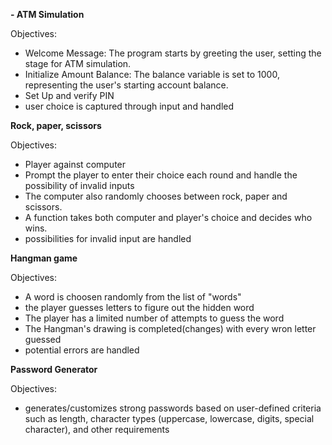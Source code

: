 **- ATM Simulation**

Objectives: 
- Welcome Message: The program starts by greeting the user, setting the stage for ATM simulation.
- Initialize Amount Balance: The balance variable is set to 1000, representing the user's starting account balance.
- Set Up and verify PIN
- user choice is captured through input and handled



**Rock, paper, scissors**

Objectives:
- Player against computer
- Prompt the player to enter their choice each round and handle the possibility of invalid inputs
- The computer also randomly chooses between rock, paper and scissors.
- A function takes both computer and player's choice and decides who wins.
- possibilities for invalid input are handled



**Hangman game**

Objectives:
- A word is choosen randomly from the list of "words"
- the player guesses letters to figure out the hidden word
- The player has a limited number of attempts to guess the word
- The Hangman's drawing is completed(changes) with every wron letter guessed
- potential errors are handled



**Password Generator**

Objectives:
- generates/customizes strong passwords based on user-defined criteria such as length, 
character types (uppercase, lowercase, digits, special character), and other requirements
